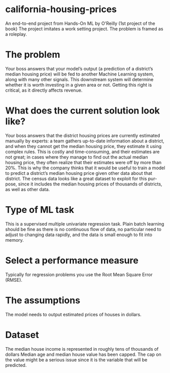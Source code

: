 # california-housing-prices
An end-to-end project from Hands-On ML by O'Reilly (1st project of the book)
The project imitates a work setting project. The problem is framed as a roleplay.

# The problem
Your boss answers that your model’s output (a prediction of a district’s median housing price) will be fed to another Machine Learning system, along with many other signals. This downstream system will determine whether it is worth investing in a given area or not. Getting this right is critical, as it directly affects revenue.

# What does the current solution look like?
Your boss answers that the district housing prices are currently estimated manually
by experts: a team gathers up-to-date information about a district, and when they
cannot get the median housing price, they estimate it using complex rules.
This is costly and time-consuming, and their estimates are not great; in cases where
they manage to find out the actual median housing price, they often realize that their
estimates were off by more than 20%. This is why the company thinks that it would
be useful to train a model to predict a district’s median housing price given other data
about that district. The census data looks like a great dataset to exploit for this pur‐
pose, since it includes the median housing prices of thousands of districts, as well as
other data.

# Type of ML task
This is a supervised multiple univariate regression task. Plain batch learning should be fine as there is no continuous flow of data, no particular need to adjust to changing data rapidly, and the data is small enough to fit into memory.

# Select a performance measure
Typically for regression problems you use the Root Mean Square Error (RMSE). 

# The assumptions
The model needs to output estimated prices of houses in dollars.

# Dataset
The median house income is represented in roughly tens of thousands of dollars
Median age and median house value has been capped. The cap on the value might be a serious issue since it is the variable that will be predicted.